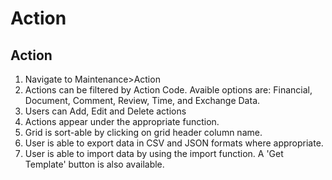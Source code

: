 # Action

## Action	
	
1.	Navigate to Maintenance>Action
2.	Actions can be filtered by Action Code. Avaible options are: Financial, Document, Comment, Review, Time, and Exchange Data.
3.	Users can Add, Edit and Delete actions
4.	Actions appear under the appropriate function.
5.	Grid is sort-able by clicking on grid header column name. 
6.	User is able to export data in CSV and JSON formats where appropriate.
7.	User is able to import data by using the import function. A 'Get Template' button is also available.
	
	
	

